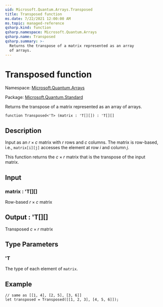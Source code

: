 ```yaml
---
uid: Microsoft.Quantum.Arrays.Transposed
title: Transposed function
ms.date: 7/22/2021 12:00:00 AM
ms.topic: managed-reference
qsharp.kind: function
qsharp.namespace: Microsoft.Quantum.Arrays
qsharp.name: Transposed
qsharp.summary: >-
  Returns the transpose of a matrix represented as an array
  of arrays.
---
```


# Transposed function

Namespace: [Microsoft.Quantum.Arrays](xref:Microsoft.Quantum.Arrays)

Package: [Microsoft.Quantum.Standard](https://nuget.org/packages/Microsoft.Quantum.Standard)


Returns the transpose of a matrix represented as an arrayof arrays.

```qsharp
function Transposed<'T> (matrix : 'T[][]) : 'T[][]
```


## Description

Input as an $r \times c$ matrix with $r$ rows and $c$ columns.  The matrixis row-based, i.e., `matrix[i][j]` accesses the element at row $i$ and column $j$.This function returns the $c \times r$ matrix that is the transpose of theinput matrix.

## Input

### matrix : 'T[][]

Row-based $r \times c$ matrix



## Output : 'T[][]

Transposed $c \times r$ matrix

## Type Parameters

### 'T

The type of each element of `matrix`.

## Example

```qsharp// same as [[1, 4], [2, 5], [3, 6]]let transposed = Transposed([[1, 2, 3], [4, 5, 6]]);```